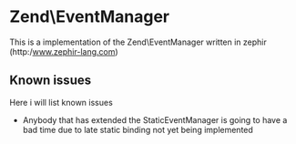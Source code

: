 Zend\EventManager
================

This is a implementation of the Zend\EventManager written in zephir (http:/www.zephir-lang.com)


Known issues
------------

Here i will list known issues

* Anybody that has extended the StaticEventManager is going to have a bad time due to late static binding not yet being implemented
